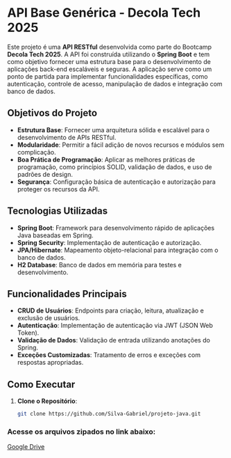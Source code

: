 # API Base Genérica - Decola Tech 2025

Este projeto é uma **API RESTful** desenvolvida como parte do Bootcamp **Decola Tech 2025**. A API foi construída utilizando o **Spring Boot** e tem como objetivo fornecer uma estrutura base para o desenvolvimento de aplicações back-end escaláveis e seguras. A aplicação serve como um ponto de partida para implementar funcionalidades específicas, como autenticação, controle de acesso, manipulação de dados e integração com banco de dados.

## Objetivos do Projeto

- **Estrutura Base**: Fornecer uma arquitetura sólida e escalável para o desenvolvimento de APIs RESTful.
- **Modularidade**: Permitir a fácil adição de novos recursos e módulos sem complicação.
- **Boa Prática de Programação**: Aplicar as melhores práticas de programação, como princípios SOLID, validação de dados, e uso de padrões de design.
- **Segurança**: Configuração básica de autenticação e autorização para proteger os recursos da API.

## Tecnologias Utilizadas

- **Spring Boot**: Framework para desenvolvimento rápido de aplicações Java baseadas em Spring.
- **Spring Security**: Implementação de autenticação e autorização.
- **JPA/Hibernate**: Mapeamento objeto-relacional para integração com o banco de dados.
- **H2 Database**: Banco de dados em memória para testes e desenvolvimento.

## Funcionalidades Principais

- **CRUD de Usuários**: Endpoints para criação, leitura, atualização e exclusão de usuários.
- **Autenticação**: Implementação de autenticação via JWT (JSON Web Token).
- **Validação de Dados**: Validação de entrada utilizando anotações do Spring.
- **Exceções Customizadas**: Tratamento de erros e exceções com respostas apropriadas.

## Como Executar

1. **Clone o Repositório**:
   ```bash
   git clone https://github.com/Silva-Gabriel/projeto-java.git

### Acesse os arquivos zipados no link abaixo:

<a href="https://drive.google.com/drive/folders/1rP2DZ-MfOusQzYaArLLvmkZX8Hh3_Y_P?usp=sharing">Google Drive</a>
